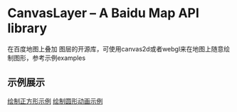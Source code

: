 # CanvasLayer – A Baidu Map API library
在百度地图上叠加 <canvas> 图层的开源库，可使用canvas2d或者webgl来在地图上随意绘制图形，参考示例examples

## 示例展示
[绘制正方形示例](http://huiyan-fe.github.io/CanvasLayer/examples/point.html) 
[绘制圆形动画示例](http://huiyan-fe.github.io/CanvasLayer/examples/animationcircle.html) 
